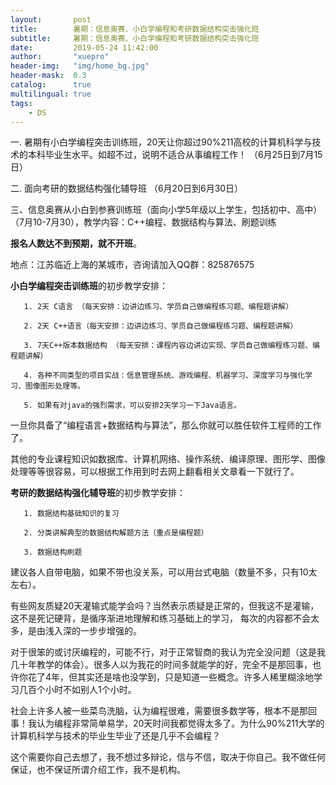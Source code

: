 ```yaml
---
layout:       post
title:        暑期：信息奥赛、小白学编程和考研数据结构突击强化班
subtitle:     暑期：信息奥赛、小白学编程和考研数据结构突击强化班
date:         2019-05-24 11:42:00
author:       "xuepro"
header-img:   "img/home_bg.jpg"
header-mask:  0.3
catalog:      true
multilingual: true
tags:
    - DS
---
```



一. 暑期有小白学编程突击训练班，20天让你超过90%211高校的计算机科学与技术的本科毕业生水平。如超不过，说明不适合从事编程工作！
（6月25日到7月15日）

二. 面向考研的数据结构强化辅导班
（6月20日到6月30日）

三、信息奥赛从小白到参赛训练班（面向小学5年级以上学生，包括初中、高中） （7月10-7月30），教学内容：C++编程、数据结构与算法、刷题训练


**报名人数达不到预期，就不开班**。

地点：江苏临近上海的某城市，咨询请加入QQ群：825876575

**小白学编程突击训练班**的初步教学安排：
```
   1. 2天 C语言 （每天安排：边讲边练习、学员自己做编程练习题、编程题讲解）
   
   2. 2天 C++语言（每天安排：边讲边练习、学员自己做编程练习题、编程题讲解）  
   
   3. 7天C++版本数据结构 （每天安排：课程内容边讲边实现、学员自己做编程练习题、编程题讲解）
   
   4. 各种不同类型的项目实战：信息管理系统、游戏编程、机器学习、深度学习与强化学习、图像图形处理等。
   
   5. 如果有对java的强烈需求，可以安排2天学习一下Java语言。
``` 
一旦你具备了“编程语言+数据结构与算法”，那么你就可以胜任软件工程师的工作了。

其他的专业课程知识如数据库、计算机网络、操作系统、编译原理、图形学、图像处理等等很容易，可以根据工作用到时去网上翻看相关文章看一下就行了。
 
 **考研的数据结构强化辅导班**的初步教学安排：
 ```
    1. 数据结构基础知识的复习
    
    2. 分类讲解典型的数据结构解题方法（重点是编程题）
    
    3. 数据结构刷题
 ```
 
建议各人自带电脑，如果不带也没关系，可以用台式电脑（数量不多，只有10太左右）。

有些网友质疑20天灌输式能学会吗？当然表示质疑是正常的，但我这不是灌输，这不是死记硬背，是循序渐进地理解和练习基础上的学习，
每次的内容都不会太多，是由浅入深的一步步增强的。

对于很笨的或讨厌编程的，可能不行，对于正常智商的我认为完全没问题（这是我几十年教学的体会）。很多人以为我花的时间多就能学的好，完全不是那回事，也许你花了4年，但其实还是啥也没学到，只是知道一些概念。许多人稀里糊涂地学习几百个小时不如别人1个小时。

社会上许多人被一些菜鸟洗脑，认为编程很难，需要很多数学等，根本不是那回事！我认为编程非常简单易学，20天时间我都觉得太多了。为什么90%211大学的计算机科学与技术的毕业生毕业了还是几乎不会编程？

这个需要你自己去想了，我不想过多辩论，信与不信，取决于你自己。我不做任何保证，也不保证所谓介绍工作，我不是机构。

